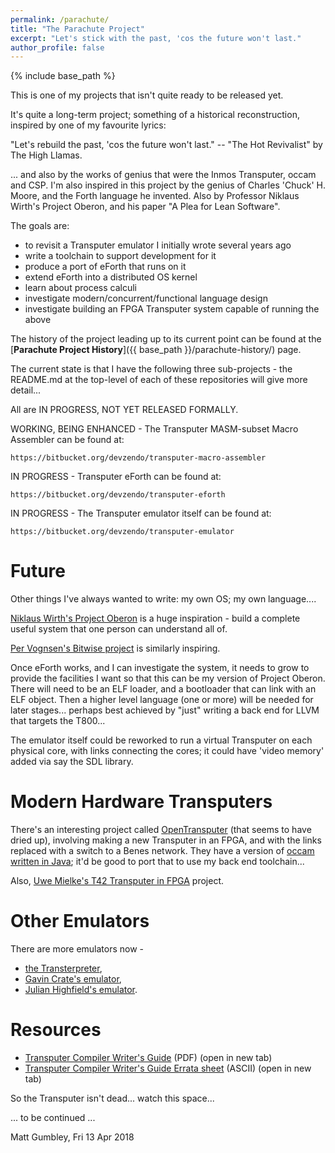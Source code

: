 ```yaml
---
permalink: /parachute/
title: "The Parachute Project"
excerpt: "Let's stick with the past, 'cos the future won't last."
author_profile: false
---
```


{% include base_path %}

This is one of my projects that isn't quite ready to be released yet. 

It's quite a long-term project; something of a historical reconstruction, inspired by one of my
favourite lyrics:

"Let's rebuild the past, 'cos the future won't last." -- "The Hot Revivalist" by The High Llamas.

... and also by the works of genius that were the Inmos Transputer, occam and CSP. I'm also inspired in this project
by the genius of Charles 'Chuck' H. Moore, and the Forth language he invented. Also by Professor Niklaus Wirth's
Project Oberon, and his paper "A Plea for Lean Software".
 
The goals are: 
 * to revisit a Transputer emulator I initially wrote several years ago
 * write a toolchain to support development for it
 * produce a port of eForth that runs on it
 * extend eForth into a distributed OS kernel
 * learn about process calculi
 * investigate modern/concurrent/functional language design
 * investigate building an FPGA Transputer system capable of running the above

The history of the project leading up to its current point can be found at the [**Parachute Project History**]({{ base_path }}/parachute-history/) page.


The current state is that I have the following three sub-projects - the README.md at the top-level of each of these
repositories will give more detail...

All are IN PROGRESS, NOT YET RELEASED FORMALLY.

WORKING, BEING ENHANCED - The Transputer MASM-subset Macro Assembler can be found at:
```
https://bitbucket.org/devzendo/transputer-macro-assembler
```

IN PROGRESS - Transputer eForth can be found at:
```
https://bitbucket.org/devzendo/transputer-eforth
```

IN PROGRESS - The Transputer emulator itself can be found at:
```
https://bitbucket.org/devzendo/transputer-emulator
```


# Future
Other things I've always wanted to write: my own OS; my own language.... 

<a href="http://www.projectoberon.com/">Niklaus Wirth's Project Oberon</a> is a huge inspiration - build a complete useful system that one person can understand all of. 

<a href="https://github.com/pervognsen/bitwise">Per Vognsen's Bitwise project</a> is similarly inspiring.

Once eForth works, and I can investigate the system, it needs to grow to provide the facilities I want so that
this can be my version of Project Oberon. There will need to be an ELF loader, and a bootloader that can link with an ELF object. Then a
higher level language (one or more) will be needed for later stages... perhaps best achieved by "just" writing a
back end for LLVM that targets the T800...


The emulator itself could be reworked to run a virtual Transputer on each physical core, with links connecting the
cores; it could have 'video memory' added via say the SDL library.

# Modern Hardware Transputers
There's an interesting project called 
<a href="https://web.archive.org/web/20170726121213/http://www.opentransputer.org/">OpenTransputer</a> (that seems to
have dried up), involving making a new Transputer in an FPGA, and with the links replaced with a switch to a Benes
network. They have a version of <a href="https://github.com/TransputerSystems/TSS">occam written in Java</a>;
it'd be good to port that to use my back end toolchain...

Also, <a href="https://tu-dresden.de/ing/informatik/ti/vlsi/ressourcen/dateien/dateien_studium/dateien_lehstuhlseminar/vortraege_lehrstuhlseminar/lehrstuhlseminar_ss17/20170720_T42_Transputer-in-FPGA_DesignStatus_DeptSeminar-Presento_UM.pdf?lang=en">
Uwe Mielke's T42 Transputer in FPGA</a> project.

# Other Emulators
There are more emulators now - 
* <a href="http://transterpreter.org">the Transterpreter</a>, 
* <a href="https://sites.google.com/site/transputeremulator/Home">Gavin Crate's emulator</a>, 
* <a href="http://spirit.lboro.ac.uk/emulator.html">Julian Highfield's emulator</a>.

# Resources
* <a href="{{ base_path }}/static/transputer/tis-acwg.pdf" target="_blank">Transputer Compiler Writer's Guide</a> (PDF) (open in new tab)
* <a href="{{ base_path }}/static/transputer/compiler-writers-guide-errata.txt" target="_blank">Transputer Compiler Writer's Guide Errata sheet</a> (ASCII) (open in new tab)


So the Transputer isn't dead... watch this space...

... to be continued ...

Matt Gumbley, Fri 13 Apr 2018

